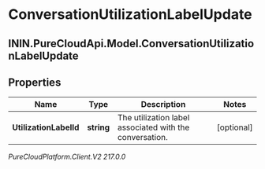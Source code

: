 # ConversationUtilizationLabelUpdate

## ININ.PureCloudApi.Model.ConversationUtilizationLabelUpdate

## Properties

|Name | Type | Description | Notes|
|------------ | ------------- | ------------- | -------------|
| **UtilizationLabelId** | **string** | The utilization label associated with the conversation. | [optional] |



_PureCloudPlatform.Client.V2 217.0.0_
